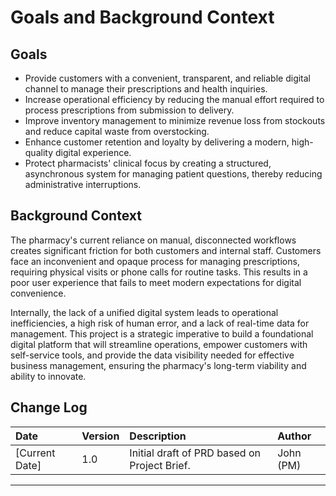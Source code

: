 # Goals and Background Context

<!--docs/prd/[title].md-->

## Goals

*   Provide customers with a convenient, transparent, and reliable digital channel to manage their prescriptions and health inquiries.
*   Increase operational efficiency by reducing the manual effort required to process prescriptions from submission to delivery.
*   Improve inventory management to minimize revenue loss from stockouts and reduce capital waste from overstocking.
*   Enhance customer retention and loyalty by delivering a modern, high-quality digital experience.
*   Protect pharmacists' clinical focus by creating a structured, asynchronous system for managing patient questions, thereby reducing administrative interruptions.

## Background Context

The pharmacy's current reliance on manual, disconnected workflows creates significant friction for both customers and internal staff. Customers face an inconvenient and opaque process for managing prescriptions, requiring physical visits or phone calls for routine tasks. This results in a poor user experience that fails to meet modern expectations for digital convenience.

Internally, the lack of a unified digital system leads to operational inefficiencies, a high risk of human error, and a lack of real-time data for management. This project is a strategic imperative to build a foundational digital platform that will streamline operations, empower customers with self-service tools, and provide the data visibility needed for effective business management, ensuring the pharmacy's long-term viability and ability to innovate.

## Change Log

| Date | Version | Description | Author |
| :--- | :--- | :--- | :--- |
| [Current Date] | 1.0 | Initial draft of PRD based on Project Brief. | John (PM) |

---
